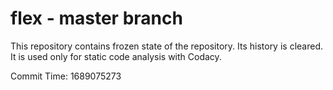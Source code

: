 # flex - master branch

This repository contains frozen state of the repository.
Its history is cleared. It is used only for static code
analysis with Codacy.

Commit Time: 1689075273